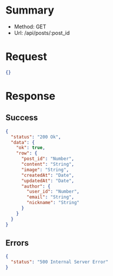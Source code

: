 # Summary

- Method: GET
- Url: /api/posts/:post_id

# Request

```json
{}
```

# Response

## Success

```json
{
  "status": "200 Ok",
  "data": {
    "ok": true,
    "row": {
      "post_id": "Number",
      "content": "String",
      "image": "String",
      "createdAt": "Date",
      "updatedAt": "Date",
      "author": {
        "user_id": "Number",
        "email": "String",
        "nickname": "String"
      }
    }
  }
}
```

## Errors

```json
{
  "status": "500 Internal Server Error"
}
```
